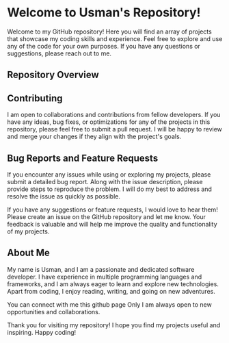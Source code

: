 # Welcome to Usman's Repository!



Welcome to my GitHub repository! Here you will find an array of projects that showcase my coding skills and experience. Feel free to explore and use any of the code for your own purposes. If you have any questions or suggestions, please reach out to me.



## Repository Overview



## Contributing



I am open to collaborations and contributions from fellow developers. If you have any ideas, bug fixes, or optimizations for any of the projects in this repository, please feel free to submit a pull request. I will be happy to review and merge your changes if they align with the project's goals.



## Bug Reports and Feature Requests



If you encounter any issues while using or exploring my projects, please submit a detailed bug report. Along with the issue description, please provide steps to reproduce the problem. I will do my best to address and resolve the issue as quickly as possible.



If you have any suggestions or feature requests, I would love to hear them! Please create an issue on the GitHub repository and let me know. Your feedback is valuable and will help me improve the quality and functionality of my projects.



## About Me



My name is Usman, and I am a passionate and dedicated software developer. I have experience in multiple programming languages and frameworks, and I am always eager to learn and explore new technologies. Apart from coding, I enjoy reading, writing, and going on new adventures.



You can connect with me this github page Only  I am always open to new opportunities and collaborations.



Thank you for visiting my repository! I hope you find my projects useful and inspiring. Happy coding!

